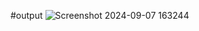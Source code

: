 #output
![Screenshot 2024-09-07 163244](https://github.com/user-attachments/assets/50480246-9963-4f07-a264-07229813b435)

